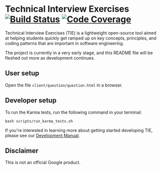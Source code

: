 # Technical Interview Exercises [![Build Status](https://api.travis-ci.org/google/tie.svg?branch=master)](https://travis-ci.org/google/tie) [![Code Coverage](https://codecov.io/github/google/tie/coverage.svg?branch=master)](https://codecov.io/github/google/tie/?branch=master)

Technical Interview Exercises (TIE) is a lightweight open-source
tool aimed at helping students quickly get ramped up on key concepts,
principles, and coding patterns that are important in software engineering.

The project is currently in a very early stage, and this README file will be
fleshed out more as development continues.

## User setup

Open the file `client/question/question.html` in a browser.

## Developer setup

To run the Karma tests, run the following command in your terminal:

`bash scripts/run_karma_tests.sh`

If you're interested in learning more about getting started developing TIE, please see our
[Development Manual](DevDoc.md).

## Disclaimer

This is not an official Google product.
